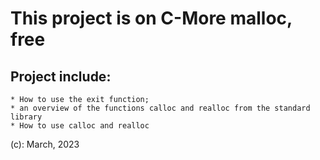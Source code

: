 # This project is on C-More malloc, free #

## Project include: ##
	* How to use the exit function;
	* an overview of the functions calloc and realloc from the standard library
	* How to use calloc and realloc

(c): March, 2023
